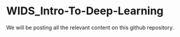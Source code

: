 # WIDS_Intro-To-Deep-Learning

We will be posting all the relevant content on this github repository. 
